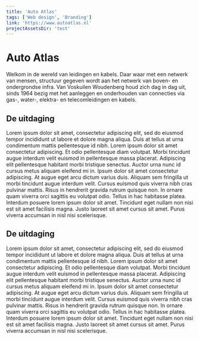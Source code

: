 ```yaml
---
title: 'Auto Atlas'
tags: ['Web design', 'Branding']
link: 'https://www.autoatlas.nl'
projectAssetsDir: 'test'
---
```

# Auto Atlas

Welkom in de wereld van leidingen en kabels. Daar waar met een netwerk van mensen, structuur gegeven wordt aan het netwerk van boven- en ondergrondse infra. Van Voskuilen Woudenberg houd zich dag in dag uit, sinds 1964 bezig met het aanleggen en onderhouden van connecties via gas-, water-, elektra- en telecomleidingen en kabels.

## De uitdaging

Lorem ipsum dolor sit amet, consectetur adipiscing elit, sed do eiusmod tempor incididunt ut labore et dolore magna aliqua. Duis at tellus at urna condimentum mattis pellentesque id nibh. Lorem ipsum dolor sit amet consectetur adipiscing. Et odio pellentesque diam volutpat. Morbi tincidunt augue interdum velit euismod in pellentesque massa placerat. Adipiscing elit pellentesque habitant morbi tristique senectus. Auctor urna nunc id cursus metus aliquam eleifend mi in. Ipsum dolor sit amet consectetur adipiscing. At augue eget arcu dictum varius duis. Aliquam sem fringilla ut morbi tincidunt augue interdum velit. Cursus euismod quis viverra nibh cras pulvinar mattis. Risus in hendrerit gravida rutrum quisque non. In ornare quam viverra orci sagittis eu volutpat odio. Tellus in hac habitasse platea. Interdum posuere lorem ipsum dolor sit amet. Tincidunt eget nullam non nisi est sit amet facilisis magna. Justo laoreet sit amet cursus sit amet. Purus viverra accumsan in nisl nisi scelerisque.

## De uitdaging

Lorem ipsum dolor sit amet, consectetur adipiscing elit, sed do eiusmod tempor incididunt ut labore et dolore magna aliqua. Duis at tellus at urna condimentum mattis pellentesque id nibh. Lorem ipsum dolor sit amet consectetur adipiscing. Et odio pellentesque diam volutpat. Morbi tincidunt augue interdum velit euismod in pellentesque massa placerat. Adipiscing elit pellentesque habitant morbi tristique senectus. Auctor urna nunc id cursus metus aliquam eleifend mi in. Ipsum dolor sit amet consectetur adipiscing. At augue eget arcu dictum varius duis. Aliquam sem fringilla ut morbi tincidunt augue interdum velit. Cursus euismod quis viverra nibh cras pulvinar mattis. Risus in hendrerit gravida rutrum quisque non. In ornare quam viverra orci sagittis eu volutpat odio. Tellus in hac habitasse platea. Interdum posuere lorem ipsum dolor sit amet. Tincidunt eget nullam non nisi est sit amet facilisis magna. Justo laoreet sit amet cursus sit amet. Purus viverra accumsan in nisl nisi scelerisque.